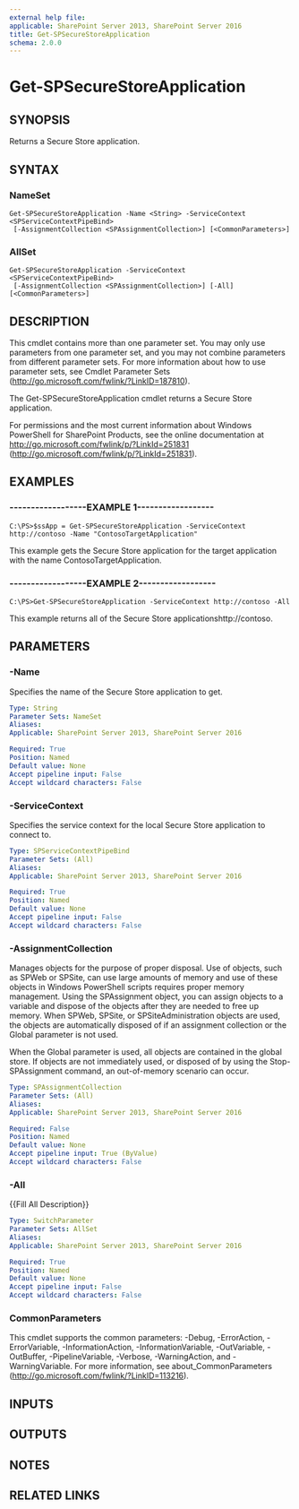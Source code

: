 ```yaml
---
external help file: 
applicable: SharePoint Server 2013, SharePoint Server 2016
title: Get-SPSecureStoreApplication
schema: 2.0.0
---
```


# Get-SPSecureStoreApplication

## SYNOPSIS
Returns a Secure Store application.

## SYNTAX

### NameSet
```
Get-SPSecureStoreApplication -Name <String> -ServiceContext <SPServiceContextPipeBind>
 [-AssignmentCollection <SPAssignmentCollection>] [<CommonParameters>]
```

### AllSet
```
Get-SPSecureStoreApplication -ServiceContext <SPServiceContextPipeBind>
 [-AssignmentCollection <SPAssignmentCollection>] [-All] [<CommonParameters>]
```

## DESCRIPTION
This cmdlet contains more than one parameter set.
You may only use parameters from one parameter set, and you may not combine parameters from different parameter sets.
For more information about how to use parameter sets, see Cmdlet Parameter Sets (http://go.microsoft.com/fwlink/?LinkID=187810).

The Get-SPSecureStoreApplication cmdlet returns a Secure Store application.

For permissions and the most current information about Windows PowerShell for SharePoint Products, see the online documentation at http://go.microsoft.com/fwlink/p/?LinkId=251831 (http://go.microsoft.com/fwlink/p/?LinkId=251831).

## EXAMPLES

### ------------------EXAMPLE 1------------------ 
```
C:\PS>$ssApp = Get-SPSecureStoreApplication -ServiceContext http://contoso -Name "ContosoTargetApplication"
```

This example gets the Secure Store application for the target application with the name ContosoTargetApplication.

### ------------------EXAMPLE 2------------------ 
```
C:\PS>Get-SPSecureStoreApplication -ServiceContext http://contoso -All
```

This example returns all of the Secure Store applicationshttp://contoso.

## PARAMETERS

### -Name
Specifies the name of the Secure Store application to get.

```yaml
Type: String
Parameter Sets: NameSet
Aliases: 
Applicable: SharePoint Server 2013, SharePoint Server 2016

Required: True
Position: Named
Default value: None
Accept pipeline input: False
Accept wildcard characters: False
```

### -ServiceContext
Specifies the service context for the local Secure Store application to connect to.

```yaml
Type: SPServiceContextPipeBind
Parameter Sets: (All)
Aliases: 
Applicable: SharePoint Server 2013, SharePoint Server 2016

Required: True
Position: Named
Default value: None
Accept pipeline input: False
Accept wildcard characters: False
```

### -AssignmentCollection
Manages objects for the purpose of proper disposal.
Use of objects, such as SPWeb or SPSite, can use large amounts of memory and use of these objects in Windows PowerShell scripts requires proper memory management.
Using the SPAssignment object, you can assign objects to a variable and dispose of the objects after they are needed to free up memory.
When SPWeb, SPSite, or SPSiteAdministration objects are used, the objects are automatically disposed of if an assignment collection or the Global parameter is not used.

When the Global parameter is used, all objects are contained in the global store.
If objects are not immediately used, or disposed of by using the Stop-SPAssignment command, an out-of-memory scenario can occur.

```yaml
Type: SPAssignmentCollection
Parameter Sets: (All)
Aliases: 
Applicable: SharePoint Server 2013, SharePoint Server 2016

Required: False
Position: Named
Default value: None
Accept pipeline input: True (ByValue)
Accept wildcard characters: False
```

### -All
{{Fill All Description}}

```yaml
Type: SwitchParameter
Parameter Sets: AllSet
Aliases: 
Applicable: SharePoint Server 2013, SharePoint Server 2016

Required: True
Position: Named
Default value: None
Accept pipeline input: False
Accept wildcard characters: False
```

### CommonParameters
This cmdlet supports the common parameters: -Debug, -ErrorAction, -ErrorVariable, -InformationAction, -InformationVariable, -OutVariable, -OutBuffer, -PipelineVariable, -Verbose, -WarningAction, and -WarningVariable. For more information, see about_CommonParameters (http://go.microsoft.com/fwlink/?LinkID=113216).

## INPUTS

## OUTPUTS

## NOTES

## RELATED LINKS

